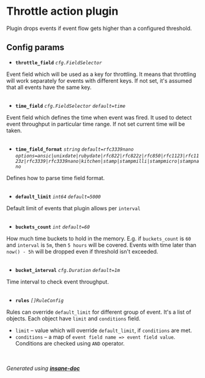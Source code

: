 # Throttle action plugin
Plugin drops events if event flow gets higher than a configured threshold.

## Config params
- **`throttle_field`** *`cfg.FieldSelector`*    

Event field which will be used as a key for throttling.
It means that throttling will work separately for events with different keys.
If not set, it's assumed that all events have the same key.
<br><br>

- **`time_field`** *`cfg.FieldSelector`*  *`default=time`*   

Event field which defines the time when event was fired.
It used to detect event throughput in particular time range.
If not set current time will be taken.
<br><br>

- **`time_field_format`** *`string`*  *`default=rfc3339nano`*   *`options=ansic|unixdate|rubydate|rfc822|rfc822z|rfc850|rfc1123|rfc1123z|rfc3339|rfc3339nano|kitchen|stamp|stampmilli|stampmicro|stampnano`* 

Defines how to parse time field format.
<br><br>

- **`default_limit`** *`int64`*  *`default=5000`*   

Default limit of events that plugin allows per `interval`
<br><br>

- **`buckets_count`** *`int`*  *`default=60`*   

How much time buckets to hold in the memory. E.g. if `buckets_count` is `60` and `interval` is `5m`,
then `5 hours` will be covered. Events with time later than `now() - 5h` will be dropped even if threshold isn't exceeded.
<br><br>

- **`bucket_interval`** *`cfg.Duration`*  *`default=1m`*   

Time interval to check event throughput.
<br><br>

- **`rules`** *`[]RuleConfig`*    

Rules can override `default_limit` for different group of event. It's a list of objects.
Each object have `limit` and `conditions` field.
* `limit` – value which will override `default_limit`, if `conditions` are met.
* `conditions` – a map of `event field name => event field value`. Conditions are checked using `AND` operator.
<br><br>


<br>*Generated using [__insane-doc__](https://github.com/vitkovskii/insane-doc)*